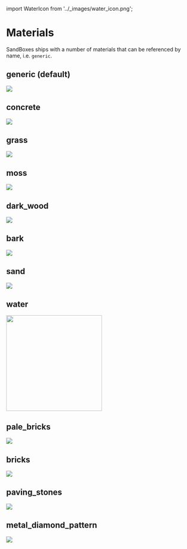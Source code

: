 import WaterIcon from '../\_images/water_icon.png';

# Materials

SandBoxes ships with a number of materials that can be referenced by name, i.e. `generic`.

## generic (default)

![](../_images/generic.png)

## concrete

![](../_images/concrete.png)

## grass

![](../_images/grass.png)

## moss

![](../_images/moss.png)

## dark_wood

![](../_images/dark_wood.png)

## bark

![](../_images/bark.png)

## sand

![](../_images/sand.png)

## water

<img src={WaterIcon} width="256"/>

## pale_bricks

![](../_images/pale_bricks.png)

## bricks

![](../_images/bricks.png)

## paving_stones

![](../_images/paving_stones.png)

## metal_diamond_pattern

![](../_images/metal_diamond_pattern.png)
